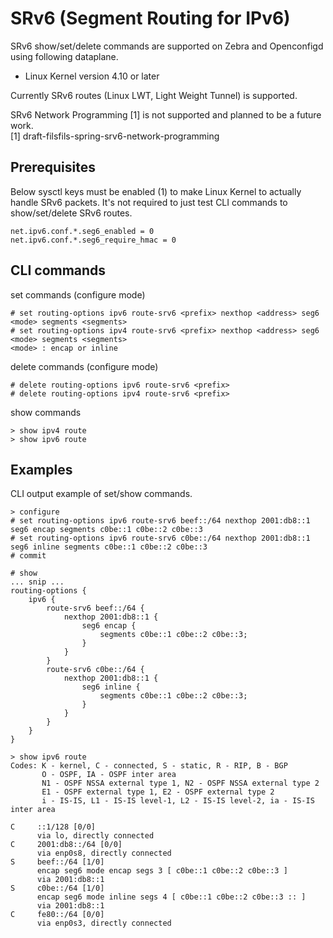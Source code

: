 # SRv6 (Segment Routing for IPv6)

SRv6 show/set/delete commands are supported on Zebra and Openconfigd using following dataplane.

* Linux Kernel version 4.10 or later

Currently SRv6 routes (Linux LWT, Light Weight Tunnel) is supported.

SRv6 Network Programming [1] is not supported and planned to be a future work.  
[1] draft-filsfils-spring-srv6-network-programming

## Prerequisites

Below sysctl keys must be enabled (1) to make Linux Kernel to actually handle SRv6 packets. It's not required to just test CLI commands to show/set/delete SRv6 routes.

```
net.ipv6.conf.*.seg6_enabled = 0
net.ipv6.conf.*.seg6_require_hmac = 0
```

## CLI commands

set commands (configure mode)
```
# set routing-options ipv6 route-srv6 <prefix> nexthop <address> seg6 <mode> segments <segments>
# set routing-options ipv4 route-srv6 <prefix> nexthop <address> seg6 <mode> segments <segments>
<mode> : encap or inline
```

delete commands (configure mode)
```
# delete routing-options ipv6 route-srv6 <prefix>
# delete routing-options ipv4 route-srv6 <prefix>
```

show commands
```
> show ipv4 route
> show ipv6 route
```

## Examples

CLI output example of set/show commands.

```
> configure 
# set routing-options ipv6 route-srv6 beef::/64 nexthop 2001:db8::1 seg6 encap segments c0be::1 c0be::2 c0be::3
# set routing-options ipv6 route-srv6 c0be::/64 nexthop 2001:db8::1 seg6 inline segments c0be::1 c0be::2 c0be::3
# commit
```

```
# show
... snip ...
routing-options {
    ipv6 {
        route-srv6 beef::/64 {
            nexthop 2001:db8::1 {
                seg6 encap {
                    segments c0be::1 c0be::2 c0be::3;
                }
            }
        }
        route-srv6 c0be::/64 {
            nexthop 2001:db8::1 {
                seg6 inline {
                    segments c0be::1 c0be::2 c0be::3;
                }
            }
        }
    }
}
```

```
> show ipv6 route
Codes: K - kernel, C - connected, S - static, R - RIP, B - BGP
       O - OSPF, IA - OSPF inter area
       N1 - OSPF NSSA external type 1, N2 - OSPF NSSA external type 2
       E1 - OSPF external type 1, E2 - OSPF external type 2
       i - IS-IS, L1 - IS-IS level-1, L2 - IS-IS level-2, ia - IS-IS inter area

C     ::1/128 [0/0]
      via lo, directly connected
C     2001:db8::/64 [0/0]
      via enp0s8, directly connected
S     beef::/64 [1/0]
      encap seg6 mode encap segs 3 [ c0be::1 c0be::2 c0be::3 ]
      via 2001:db8::1
S     c0be::/64 [1/0]
      encap seg6 mode inline segs 4 [ c0be::1 c0be::2 c0be::3 :: ]
      via 2001:db8::1
C     fe80::/64 [0/0]
      via enp0s3, directly connected
```
